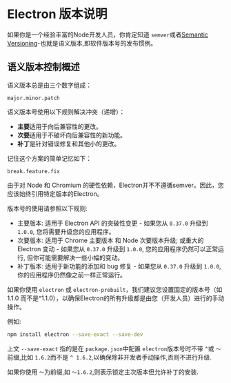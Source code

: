 # Electron 版本说明

如果你是一个经验丰富的Node开发人员，你肯定知道 `semver`或者[Semantic Versioning](http://semver.org)-也就是语义版本,即软件版本号的发布惯例。

## 语义版本控制概述

语义版本总是由三个数字组成：
```
major.minor.patch
```
语义版本号使用以下规则解决冲突（递增）：

* **主要**适用于向后兼容性的更改。
* **次要**适用于不破坏向后兼容性的新功能。
* **补丁**是针对错误修复和其他小的更改。

记住这个方案的简单记忆如下：
```
break.feature.fix
```

由于对 Node 和 Chromium 的硬性依赖，Electron并不不遵循semver。因此，您应该始终引用特定版本的Electron。

版本号的使用请参照以下规则:

* 主要版本: 适用于 Electron API 的突破性变更 - 如果您从 `0.37.0` 升级到 `1.0.0`, 您将需要升级您的应用程序。
* 次要版本: 适用于 Chrome 主要版本 和 Node 次要版本升级; 或重大的 Electron 变动 - 如果您从 `0.37.0` 升级到 `1.0.0`, 您的应用程序仍然可以正常运行, 但你可能需要解决一些小幅的变动。
* 补丁版本: 适用于新功能的添加和 bug 修复 - 如果您从 `0.37.0` 升级到 `1.0.0`, 你的应用程序仍然像之前一样正常运行。

如果你使用 `electron` 或 `electron-prebuilt`，我们建议您设置固定的版本号（如 1.1.0 而不是^1.1.0），以确保Electron的所有升级都是由您（开发人员）进行的手动操作。

例如:
```sh
npm install electron --save-exact --save-dev
```

 上文 `--save-exact` 指的是在 `package.json`中配置 `electron`版本号时不带 `^`或 `〜`前缀,比如 `1.6.2`而不是 `^ 1.6.2`,以确保除非开发者手动操作,否则不进行升级.
 
 如果你使用 `〜`为前缀,如 `〜1.6.2`,则表示锁定主次版本但允许补丁的安装.